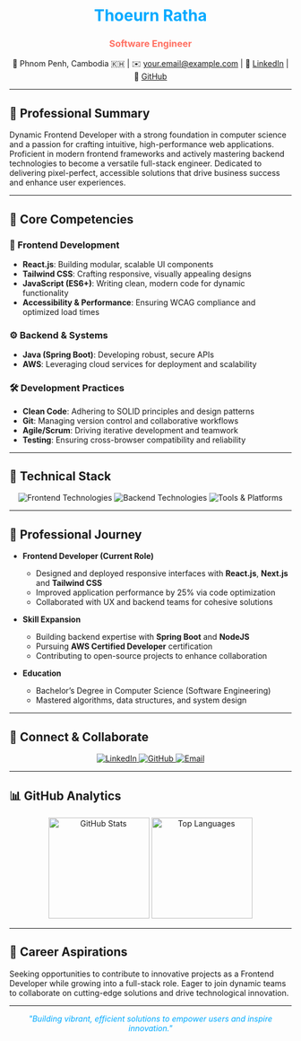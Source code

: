 <div align="center">
  <h1 style="color: #00aaff;">Thoeurn Ratha</h1>
  <h3 style="color: #ff6f61;">Software Engineer</h3>
  <p>📍 Phnom Penh, Cambodia 🇰🇭 | ✉️ <a href="mailto:thoeurn.ratha.kh.com">your.email@example.com</a> | 🔗 <a href="https://linkedin.com/in/your-profile">LinkedIn</a> | 🐙 <a href="https://github.com/Ari-ICU">GitHub</a></p>
</div>

---

## 🌟 Professional Summary

Dynamic Frontend Developer with a strong foundation in computer science and a passion for crafting intuitive, high-performance web applications. Proficient in modern frontend frameworks and actively mastering backend technologies to become a versatile full-stack engineer. Dedicated to delivering pixel-perfect, accessible solutions that drive business success and enhance user experiences.

---

## 🚀 Core Competencies

### 🎨 Frontend Development
- **React.js**: Building modular, scalable UI components
- **Tailwind CSS**: Crafting responsive, visually appealing designs
- **JavaScript (ES6+)**: Writing clean, modern code for dynamic functionality
- **Accessibility & Performance**: Ensuring WCAG compliance and optimized load times

### ⚙️ Backend & Systems
- **Java (Spring Boot)**: Developing robust, secure APIs
- **AWS**: Leveraging cloud services for deployment and scalability

### 🛠️ Development Practices
- **Clean Code**: Adhering to SOLID principles and design patterns
- **Git**: Managing version control and collaborative workflows
- **Agile/Scrum**: Driving iterative development and teamwork
- **Testing**: Ensuring cross-browser compatibility and reliability

---

## 🧰 Technical Stack

<p align="center">
  <img src="https://skillicons.dev/icons?i=react,nest,js,html,css,tailwind&theme=light" alt="Frontend Technologies"/>
  <img src="https://skillicons.dev/icons?i=java,spring,cs,cpp&theme=light" alt="Backend Technologies"/>
  <img src="https://skillicons.dev/icons?i=aws,git,github,vscode&theme=light" alt="Tools & Platforms"/>
</p>

---

## 🌱 Professional Journey

- **Frontend Developer (Current Role)**  
  - Designed and deployed responsive interfaces with **React.js**, **Next.js** and **Tailwind CSS**  
  - Improved application performance by 25% via code optimization  
  - Collaborated with UX and backend teams for cohesive solutions  

- **Skill Expansion**  
  - Building backend expertise with **Spring Boot** and **NodeJS**  
  - Pursuing **AWS Certified Developer** certification  
  - Contributing to open-source projects to enhance collaboration  

- **Education**  
  - Bachelor’s Degree in Computer Science (Software Engineering)  
  - Mastered algorithms, data structures, and system design  

---

## 🤝 Connect & Collaborate

<p align="center">
  <a href="https://linkedin.com/in/your-profile">
    <img src="https://img.shields.io/badge/LinkedIn-0077B5?style=flat-square&logo=linkedin&logoColor=white" alt="LinkedIn"/>
  </a>
  <a href="https://github.com/Ari-ICU">
    <img src="https://img.shields.io/badge/GitHub-181717?style=flat-square&logo=github&logoColor=white" alt="GitHub"/>
  </a>
  <a href="mailto:thoeurn.ratha.kh@gmail.com">
    <img src="https://img.shields.io/badge/Email-D14836?style=flat-square&logo=gmail&logoColor=white" alt="Email"/>
  </a>
</p>

---

## 📊 GitHub Analytics

<p align="center">
  <img height="180em" src="https://github-readme-stats.vercel.app/api?username=your-username&show_icons=true&theme=radical&include_all_commits=true&count_private=true" alt="GitHub Stats"/>
  <img height="180em" src="https://github-readme-stats.vercel.app/api/top-langs/?username=your-username&layout=compact&langs_count=8&theme=radical" alt="Top Languages"/>
</p>

---

## 🎯 Career Aspirations

Seeking opportunities to contribute to innovative projects as a Frontend Developer while growing into a full-stack role. Eager to join dynamic teams to collaborate on cutting-edge solutions and drive technological innovation.

---

<div align="center">
  <i style="color: #00aaff;">"Building vibrant, efficient solutions to empower users and inspire innovation."</i>
</div>
